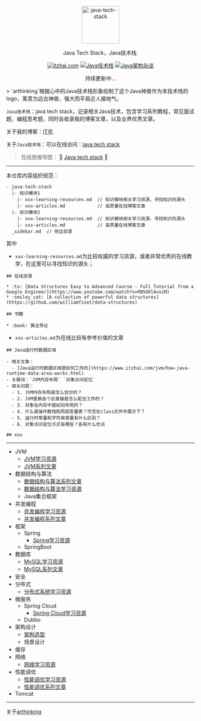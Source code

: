 <p align="center">
  <a href="https://www.itzhai.com/java-tech-stack/">
    <img alt="java-tech-stack" src="https://raw.githubusercontent.com/arthinking/java-tech-stack/master/assets/java_1.jpg" width = "100" height = "100" >
  </a>
</p>

<p align="center">
  Java Tech Stack，Java技术栈.
</p>

<p align="center">
  <a href="http://www.itzhai.com/"><img alt="itzhai.com" src="https://img.shields.io/badge/itzhai.com-IT%E5%AE%85-orange"></a>
  <a href="https://www.itzhai.com/java-tech-stack/"><img alt="Java技术栈" src="https://img.shields.io/badge/Java%20Tech%20Stack-Java%E6%8A%80%E6%9C%AF%E6%A0%88-blue"></a>
  <a href="https://github.com/arthinking/java-tech-stack/blob/master/arthinking.md"><img alt="Java架构杂谈" src="https://img.shields.io/badge/itread-Java%E6%9E%B6%E6%9E%84%E6%9D%82%E8%B0%88-lightgrey"></a>
</p>

<p align="center">持续更新中...</p>
> `arthinking`根据心中的Java技术栈形象绘制了这个Java神兽作为本技术栈的logo，寓意为远古神兽，强大而平易近人接地气。

`Java技术栈`：java tech stack，记录相关Java技术，包含学习系列教程，常见面试题，编程思考题，同时会收录我的博客文章，以及业界优秀文章。

关于我的博客：[IT宅](https://www.itzhai.com/)

关于`Java技术栈`：可以在线访问：[java tech stack](https://www.itzhai.com/java-tech-stack/)

> 在线思维导图：  :racehorse: [Java tech stack](https://mubu.com/doc/dA46fUddPw)​ :racehorse:

---

本仓库内容组织规范：

```
- java-tech-stach
  |- 知识模块1
    |- xxx-learning-resources.md  // 知识模块相关学习资源，寻找知识的源头
    |- xxx-articles.md            // 高质量在线博客文章
  |- 知识模块2
    |- xxx-learning-resources.md  // 知识模块相关学习资源，寻找知识的源头
    |- xxx-articles.md            // 高质量在线博客文章
  _sidebar.md  // 侧边目录
```
其中

* `xxx-learning-resources.md`为比较权威的学习资源，或者非常优秀的在线教学，在这里可以寻找知识的源头；
```
## 在线资源

* :tv: [Data Structures Easy to Advanced Course - Full Tutorial from a Google Engineer](https://www.youtube.com/watch?v=RBSGKlAvoiM)
* :smiley_cat: [A collection of powerful data structures](https://github.com/williamfiset/data-structures)

## 书籍

* :book: 算法导论
```

* `xxx-articles.md`为在线比较有参考价值的文章
```
## Java运行时数据区域

- 相关文章：
  - [Java运行时数据区域是如何工作的](https://www.itzhai.com/jvm/how-java-runtime-data-area-works.html)
- 关键词：`JVM内存布局` `对象访问定位`
- 相关问题：
  - 1. JVM内存布局是怎么划分的？
  - 2. JVM里面各个区直接是怎么配合工作的？
  - 3. 对象在内存中是如何布局的？
  - 4. 什么是操作数栈和局部变量表？可否在class文件中展示下？
  - 5. 运行时常量和字符串常量有什么区别？
  - 6. 对象访问定位方式有哪些？各有什么优点

## xxx
```



---

- JVM
  - [JVM学习资源](jvm/jvm-learning-resources.md)
  - [JVM系列文章](jvm/jvm-learning-manual.md)
- 数据结构与算法
  - [数据结构与算法系列文章](data-structures-algorithms/articles.md)
  - [数据结构与算法学习资源](data-structures-algorithms/learning-resources.md)
  - Java集合框架
- 并发编程
  - [并发编程学习资源](cpj/cpj-learning-resources.md)
  - [并发编程系列文章](cpj/java-concurrency-articles.md)
- 框架
  - Spring
    - [Spring学习资源](framework/spring/spring-learning-resources.md)
  - SpringBoot
- 数据库
  - [MySQL学习资源](database/mysql-learning-resources.md)
  - [MySQL系列文章](database/mysql-articles.md)
- 安全
- 分布式
  - [分布式系统学习资源](distributed/distributed-learning-resources.md)
- 微服务
  - Spring Cloud
    - [Spring Cloud学习资源](msa/spring-cloud/spring-cloud-learning-resources.md)
  - Dubbo
- 架构设计
  - [架构选型](architecture/architecture-selection.md)
  - 场景设计
- 缓存
- 网络
  - [网络学习资源](network/network-learning-resources.md)
- 性能调优
  - [性能调优学习资源](perf-tuning/perf-tuning-learning-resources.md)
  - [性能调优系列文章](perf-tuning/perf-tuning-articles.md)
- Tomcat

---

关于[arthinking](arthinking.md)
